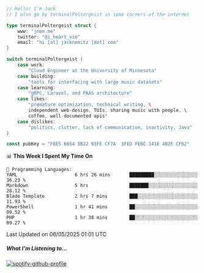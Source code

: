 ```go
// Hello! I'm Jack
// I also go by terminalPoltergeist in some corners of the internet

type terminalPoltergeist struct {
    www: "jnem.me"
    twitter: "@i_heart_vim"
    email: "hi [at] jacknemitz [dot] com"
}

switch terminalPoltergeist {
    case work:
        "Cloud Engineer at the University of Minnesota"
    case building:
        "tools for interfacing with large music datasets"
    case learning:
        "gRPC, Laravel, and PAAS architecture"
    case likes:
        "premature optimization, technical writing, \
        independent web-design, TUIs, sharing music with people, \
        coffee, well-documented apis"
    case dislikes:
        "politics, clutter, lack of communication, inactivity, Java"
}

const pubKey = "FBE5 6654 5B22 93FE CF7A  3FED FEBC 141E 4B2F CF62"
```

<!--START_SECTION:waka-->
📊 **This Week I Spent My Time On** 

```text
💬 Programming Languages: 
YAML                     6 hrs 26 mins       █████████░░░░░░░░░░░░░░░░   36.23 % 
Markdown                 5 hrs               ███████░░░░░░░░░░░░░░░░░░   28.12 % 
Blade Template           2 hrs 7 mins        ███░░░░░░░░░░░░░░░░░░░░░░   11.93 % 
PowerShell               1 hr 41 mins        ██░░░░░░░░░░░░░░░░░░░░░░░   09.52 % 
PHP                      1 hr 38 mins        ██░░░░░░░░░░░░░░░░░░░░░░░   09.27 % 
```


 Last Updated on 06/05/2025 01:01 UTC
<!--END_SECTION:waka-->

##### What I'm Listening to...

[![spotify-github-profile](https://jnem.me/listening-item?maxAge=2592000)](https://jnem.me/listening)
